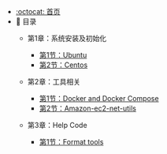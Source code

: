 - [:octocat: 首页](/README)
- :memo: 目录
   - 第1章：系统安装及初始化
   
       - [第1节：Ubuntu](/md/context/system-ubuntu-init.md)
       - [第2节：Centos](/md/context/system-centos-init.md)
   
   - 第2章：工具相关
   
       - [第1节：Docker and Docker Compose](/md/context/docker-install.md)
       - [第2节：Amazon-ec2-net-utils](/md/context/amazon-ec2-net-utils.md)

   - 第3章：Help Code
   
       - [第1节：Format tools](/md/context/code-tools.md)
